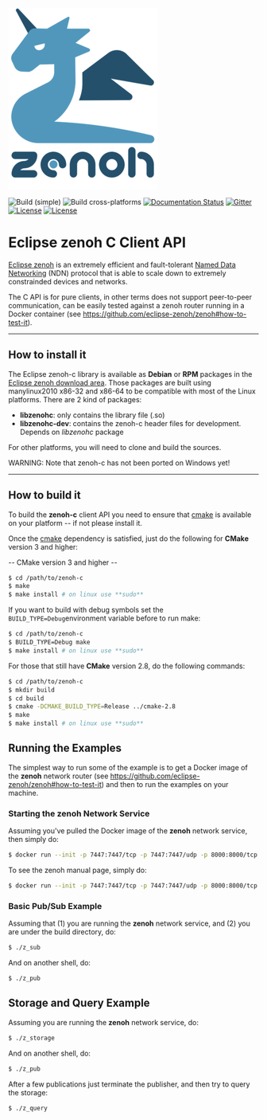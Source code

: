 ![zenoh banner](./zenoh-dragon.png)

![Build (simple)](https://github.com/eclipse-zenoh/zenoh-c/workflows/Build%20(simple)/badge.svg)
![Build cross-platforms](https://github.com/eclipse-zenoh/zenoh-c/workflows/Build%20cross-platforms/badge.svg)
[![Documentation Status](https://readthedocs.org/projects/zenoh-c/badge/?version=latest)](https://zenoh-c.readthedocs.io/en/latest/?badge=latest)
[![Gitter](https://badges.gitter.im/atolab/zenoh.svg)](https://gitter.im/atolab/zenoh?utm_source=badge&utm_medium=badge&utm_campaign=pr-badge)
[![License](https://img.shields.io/badge/License-EPL%202.0-blue)](https://choosealicense.com/licenses/epl-2.0/)
[![License](https://img.shields.io/badge/License-Apache%202.0-blue.svg)](https://opensource.org/licenses/Apache-2.0)


# Eclipse zenoh C Client API

[Eclipse zenoh](http://zenoh.io) is an extremely efficient and fault-tolerant [Named Data Networking](http://named-data.net) (NDN) protocol 
that is able to scale down to extremely constrainded devices and networks. 

The C API is for pure clients, in other terms does not support peer-to-peer communication, can be easily tested against a zenoh router running in a Docker container (see https://github.com/eclipse-zenoh/zenoh#how-to-test-it). 

-------------------------------
## How to install it

The Eclipse zenoh-c library is available as **Debian** or **RPM** packages in the [Eclipse zenoh download area](https://download.eclipse.org/zenoh/zenoh-c/).
Those packages are built using manylinux2010 x86-32 and x86-64 to be compatible with most of the Linux platforms.
There are 2 kind of packages:

 - **libzenohc**: only contains the library file (.so)
 - **libzenohc-dev**: contains the zenoh-c header files for development. Depends on *libzenohc* package

For other platforms, you will need to clone and build the sources.

WARNING: Note that zenoh-c has not been ported on Windows yet!

-------------------------------
## How to build it 
To build the **zenoh-c** client API you need to ensure that [cmake](https://cmake.org) is available on your platform -- if not please install it. 

Once the [cmake](https://cmake.org) dependency is satisfied, just do the following for **CMake** version 3 and higher:

  -- CMake version 3 and higher -- 

  ```bash
  $ cd /path/to/zenoh-c
  $ make
  $ make install # on linux use **sudo**
  ```

If you want to build with debug symbols set the `BUILD_TYPE=Debug`environment variable before to run make:
  ```bash
  $ cd /path/to/zenoh-c
  $ BUILD_TYPE=Debug make
  $ make install # on linux use **sudo**
  ```

For those that still have **CMake** version 2.8, do the following commands:

  ```bash
  $ cd /path/to/zenoh-c
  $ mkdir build
  $ cd build
  $ cmake -DCMAKE_BUILD_TYPE=Release ../cmake-2.8
  $ make 
  $ make install # on linux use **sudo**
  ```

## Running the Examples
The simplest way to run some of the example is to get a Docker image of the **zenoh** network router (see https://github.com/eclipse-zenoh/zenoh#how-to-test-it) and then to run the examples on your machine.

### Starting the zenoh Network Service
Assuming you've pulled the Docker image of the **zenoh** network service, then simply do:

```bash
$ docker run --init -p 7447:7447/tcp -p 7447:7447/udp -p 8000:8000/tcp adlinktech/eclipse-zenoh:latest
```

To see the zenoh manual page, simply do:

```bash
$ docker run --init -p 7447:7447/tcp -p 7447:7447/udp -p 8000:8000/tcp adlinktech/eclipse-zenoh:latest --help
```


### Basic Pub/Sub Example
Assuming that (1) you are running the **zenoh** network service,  and (2) you are under the build directory, do:
```bash
$ ./z_sub
```

And on another shell, do:
```bash
$ ./z_pub
```
## Storage and Query Example
Assuming you are running the **zenoh** network service, do:
```bash
$ ./z_storage
```
And on another shell, do:
```bash
$ ./z_pub
```
After a few publications just terminate the publisher, and then try to query the storage:
```bash
$ ./z_query
```







